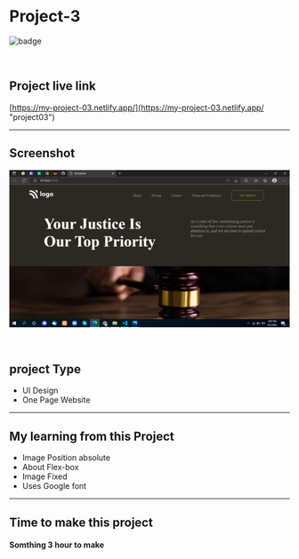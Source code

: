 # Project-3


![badge](https://img.shields.io/badge/Technologies-HTML/CSS-green)

<br>

## Project live link
[https://my-project-03.netlify.app/](https://my-project-03.netlify.app/ "project03")

<hr>

## Screenshot
![](./Screenshot.png)

<br>

## project Type
- UI Design
- One Page Website

<hr>

## My learning from this Project
- Image Position absolute
- About Flex-box
- Image Fixed
- Uses Google font

<hr>

## Time to make this project
#### Somthing 3 hour to make
